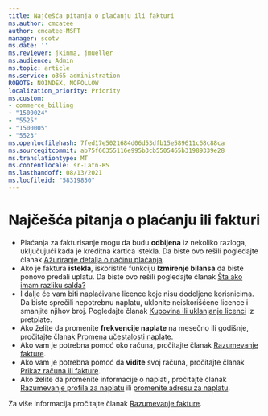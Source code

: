 ```yaml
---
title: Najčešća pitanja o plaćanju ili fakturi
ms.author: cmcatee
author: cmcatee-MSFT
manager: scotv
ms.date: ''
ms.reviewer: jkinma, jmueller
ms.audience: Admin
ms.topic: article
ms.service: o365-administration
ROBOTS: NOINDEX, NOFOLLOW
localization_priority: Priority
ms.custom:
- commerce_billing
- "1500024"
- "5525"
- "1500005"
- "5523"
ms.openlocfilehash: 7fed17e5021684d06d53dfb15e589611c68c88ca
ms.sourcegitcommit: ab75f66355116e995b3cb5505465b31989339e28
ms.translationtype: MT
ms.contentlocale: sr-Latn-RS
ms.lasthandoff: 08/13/2021
ms.locfileid: "58319850"
---
```

# <a name="billing-or-invoice-faq"></a>Najčešća pitanja o plaćanju ili fakturi

- Plaćanja za fakturisanje mogu da budu **odbijena** iz nekoliko razloga, uključujući kada je kreditna kartica istekla. Da biste ovo rešili pogledajte članak [Ažuriranje detalja o načinu plaćanja](https://docs.microsoft.com/microsoft-365/commerce/billing-and-payments/manage-payment-methods#update-payment-method-details).
- Ako je faktura **istekla**, iskoristite funkciju **Izmirenje bilansa** da biste ponovo predali uplatu. Da biste ovo rešili pogledajte članak [Šta ako imam razliku salda?](https://docs.microsoft.com/microsoft-365/commerce/billing-and-payments/pay-for-your-subscription#what-if-i-have-an-outstanding-balance)
- I dalje će vam biti naplaćivane licence koje nisu dodeljene korisnicima. Da biste sprečili nepotrebnu naplatu, uklonite neiskorišćene licence i smanjite njihov broj. Pogledajte članak [Kupovina ili uklanjanje licenci](https://docs.microsoft.com/microsoft-365/commerce/licenses/buy-licenses) iz pretplate.
- Ako želite da promenite **frekvencije naplate** na mesečno ili godišnje, pročitajte članak [Promena učestalosti naplate](https://docs.microsoft.com/microsoft-365/commerce/billing-and-payments/change-payment-frequency).
- Ako vam je potrebna pomoć oko računa, pročitajte članak [Razumevanje fakture](https://docs.microsoft.com/microsoft-365/commerce/billing-and-payments/understand-your-invoice2).
- Ako vam je potrebna pomoć da **vidite** svoj računa, pročitajte članak [Prikaz računa ili fakture](https://docs.microsoft.com/microsoft-365/commerce/billing-and-payments/view-your-bill-or-invoice).
- Ako želite da promenite informacije o naplati, pročitajte članak [Razumevanje profila za naplatu](https://docs.microsoft.com/microsoft-365/commerce/billing-and-payments/manage-billing-profiles) ili [promenite adresu za naplatu](https://docs.microsoft.com/microsoft-365/commerce/billing-and-payments/change-your-billing-addresses).

Za više informacija pročitajte članak [Razumevanje fakture](https://docs.microsoft.com/microsoft-365/commerce/billing-and-payments/understand-your-invoice2).